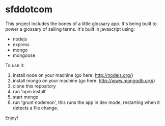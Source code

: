 sfddotcom
=========

This project includes the bones of a little glossary app. It's being built to power a glossary of sailing terms.  It's built in javascript using: 
* nodejs
* express
* mongo
* mongoose


To use it:

1. install node on your machine (go here: http://nodejs.org/)
1. install mongo on your machine (go here: http://www.mongodb.org/)
1. clone this repository
1. run 'npm install'
1. start mongo
1. run 'grunt nodemon', this runs the app in dev mode, restarting when it detects a file change. 


Enjoy!